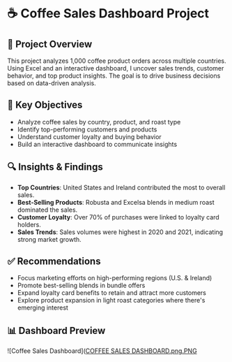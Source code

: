 # ☕ Coffee Sales Dashboard Project

## 📝 Project Overview  
This project analyzes 1,000 coffee product orders across multiple countries. Using Excel and an interactive dashboard, I uncover sales trends, customer behavior, and top product insights. The goal is to drive business decisions based on data-driven analysis.

## 🎯 Key Objectives  
- Analyze coffee sales by country, product, and roast type  
- Identify top-performing customers and products  
- Understand customer loyalty and buying behavior  
- Build an interactive dashboard to communicate insights  

## 🔍 Insights & Findings  
- **Top Countries**: United States and Ireland contributed the most to overall sales.  
- **Best-Selling Products**: Robusta and Excelsa blends in medium roast dominated the sales.  
- **Customer Loyalty**: Over 70% of purchases were linked to loyalty card holders.  
- **Sales Trends**: Sales volumes were highest in 2020 and 2021, indicating strong market growth.  

## ✅ Recommendations  
- Focus marketing efforts on high-performing regions (U.S. & Ireland)  
- Promote best-selling blends in bundle offers  
- Expand loyalty card benefits to retain and attract more customers  
- Explore product expansion in light roast categories where there's emerging interest

## 📊 Dashboard Preview  
![Coffee Sales Dashboard]([COFFEE SALES DASHBOARD.png.PNG](https://github.com/Profpempem/-Coffee-Sales-Dashboard-Project/blob/main/COFFEE%20SALES%20DASHBOARD.png.PNG)
